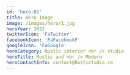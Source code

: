 ```yaml
---
id: 'hero-01'
title: Hero Image
image: /images/hero/1.jpg
heroYear: 2022
twitterIcon: 'FaTwitter'
facebookIcon: 'FaFacebookF'
googleIcon: 'FaGoogle'
heroCategory: Rustic interior <br /> studio
heroTitle: Rustic and <br /> Modern
heroContactInfo: contact@Rustictudio.co
---
```

